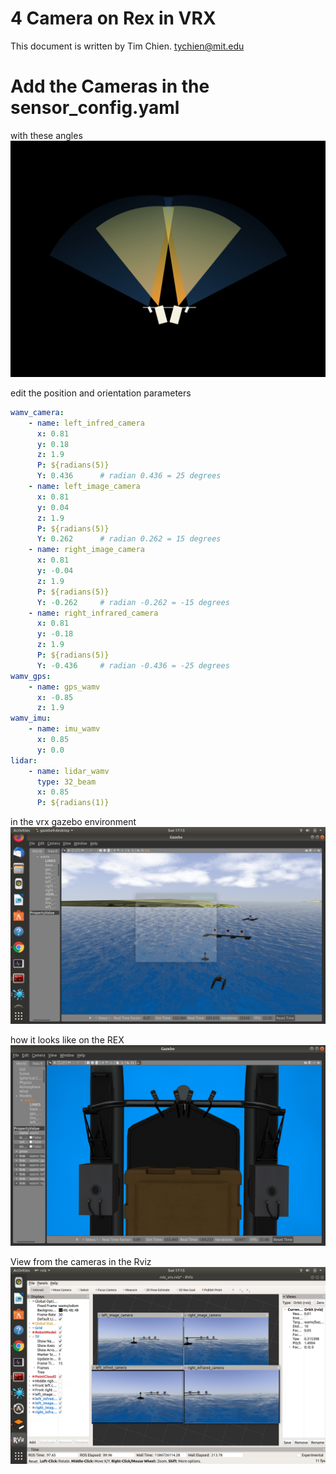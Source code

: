 # 4 Camera on Rex in VRX 

This document is written by Tim Chien. tychien@mit.edu

# Add the Cameras in the sensor_config.yaml

with these angles
![IR 25 18 IM 15 8](https://github.com/tychien/mitseagrantauv/blob/master/CAMERA_ANGLE/CameraAngel/CameraAngel.009.jpeg)

edit the position and orientation parameters

```yaml
wamv_camera:
    - name: left_infred_camera
      x: 0.81
      y: 0.18
      z: 1.9        
      P: ${radians(5)}
      Y: 0.436      # radian 0.436 = 25 degrees
    - name: left_image_camera
      x: 0.81
      y: 0.04
      z: 1.9
      P: ${radians(5)}
      Y: 0.262      # radian 0.262 = 15 degrees 
    - name: right_image_camera
      x: 0.81
      y: -0.04
      z: 1.9
      P: ${radians(5)}
      Y: -0.262     # radian -0.262 = -15 degrees
    - name: right_infrared_camera
      x: 0.81
      y: -0.18
      z: 1.9
      P: ${radians(5)}
      Y: -0.436     # radian -0.436 = -25 degrees
wamv_gps:
    - name: gps_wamv
      x: -0.85
      z: 1.9
wamv_imu:
    - name: imu_wamv
      x: 0.85
      y: 0.0
lidar:
    - name: lidar_wamv
      type: 32_beam
      x: 0.85
      P: ${radians(1)}
```

in the vrx gazebo environment
![VRX](https://github.com/tychien/mitseagrantauv/blob/master/VRX/Screenshot%20from%202020-04-12%2017-13-32.png)

how it looks like on the REX 
![REX](https://github.com/tychien/mitseagrantauv/blob/master/VRX/Screenshot%20from%202020-04-12%2016-29-04.png)

View from the cameras in the Rviz 
![Rviz](https://github.com/tychien/mitseagrantauv/blob/master/VRX/Screenshot%20from%202020-04-12%2017-15-16.png)


